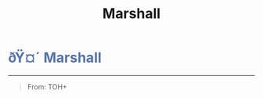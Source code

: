 ﻿---
lang: en-US
title: Marshall
prev: Lookout
next: Mayor
---
# <font color="#5573aa">ðŸ¤´ <b>Marshall</b></font> <Badge text="Power" type="tip" vertical="middle"/>
---

> From: TOH+


